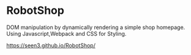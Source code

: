 # RobotShop
DOM manipulation by dynamically rendering a simple shop homepage.
Using Javascript,Webpack and CSS for Styling.

https://seen3.github.io/RobotShop/
